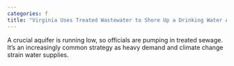 ```yaml
---
categories: f
title: "Virginia Uses Treated Wastewater to Shore Up a Drinking Water Aquifer"
---
```

A crucial aquifer is running low, so officials are pumping in treated sewage. It’s an increasingly common strategy as heavy demand and climate change strain water supplies.